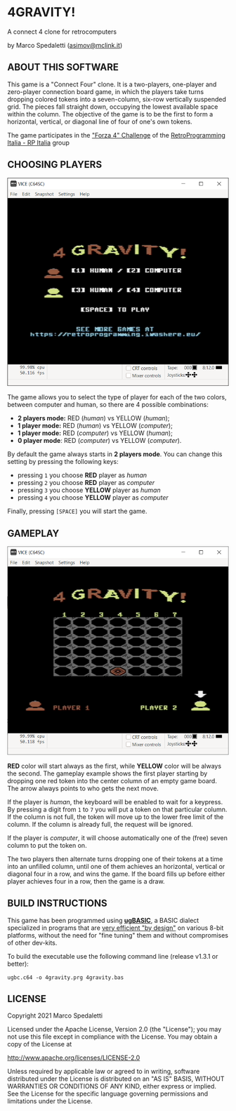 # 4GRAVITY!

A connect 4 clone for retrocomputers

by Marco Spedaletti (asimov@mclink.it)

## ABOUT THIS SOFTWARE

This game is a "Connect Four" clone. It is a two-players, one-player and zero-player connection board game, in which the players take turns dropping colored tokens into a seven-column, six-row vertically suspended grid. The pieces fall straight down, occupying the lowest available space within the column. The objective of the game is to be the first to form a horizontal, vertical, or diagonal line of four of one's own tokens. 

The game participates in the ["Forza 4" Challenge](https://www.facebook.com/groups/retroprogramming/permalink/804753086871615) of the [RetroProgramming Italia - RP Italia](https://www.facebook.com/groups/retroprogramming) group

## CHOOSING PLAYERS

![Gameplay](docs/menu.png)

The game allows you to select the type of player for each of the two colors, between computer and human, so there are 4 possible combinations:
  * **2 players mode:** RED (*human*) vs YELLOW (*human*);
  * **1 player mode:** RED (*human*) vs YELLOW (*computer*);
  * **1 player mode:** RED (*computer*) vs YELLOW (*human*);
  * **0 player mode**: RED (*computer*) vs YELLOW (*computer*).

By default the game always starts in **2 players mode**. You can change this setting by pressing the following keys:
  * pressing `1` you choose **RED** player as *human*
  * pressing `2` you choose **RED** player as *computer*
  * pressing `3` you choose **YELLOW** player as *human*
  * pressing `4` you choose **YELLOW** player as *computer*

Finally, pressing `[SPACE]` you will start the game.

## GAMEPLAY

![Gameplay](docs/gameplay.png)

**RED** color will start always as the first, while **YELLOW** color will be always the second. The gameplay example shows the first player starting by dropping one red token into the center column of an empty game board. The arrow always points to who gets the next move.

If the player is *human*, the keyboard will be enabled to wait for a keypress. By pressing a digit from `1` to `7` you will put a token on that particular column. If the column is not full, the token will move up to the lower free limit of the column. If the column is already full, the request will be ignored.

If the player is *computer*, it will choose automatically one of the (free) seven column to put the token on. 

The two players then alternate turns dropping one of their tokens at a time into an unfilled column, until one of them achieves an horizontal, vertical or diagonal four in a row, and wins the game. If the board fills up before either player achieves four in a row, then the game is a draw.

## BUILD INSTRUCTIONS

This game has been programmed using **[ugBASIC](https://ugbasic.iwashere.eu)**, a BASIC dialect specialized in programs that are [very efficient "by design"](https://retroprogramming.iwashere.eu/midres_library:isomorphism) on various 8-bit platforms, without the need for "fine tuning" them and without compromises of other dev-kits.

To build the executable use the following command line (release v1.3.1 or better):

    ugbc.c64 -o 4gravity.prg 4gravity.bas

## LICENSE

Copyright 2021 Marco Spedaletti

Licensed under the Apache License, Version 2.0 (the "License");
you may not use this file except in compliance with the License.
You may obtain a copy of the License at

http://www.apache.org/licenses/LICENSE-2.0

Unless required by applicable law or agreed to in writing, software
distributed under the License is distributed on an "AS IS" BASIS,
WITHOUT WARRANTIES OR CONDITIONS OF ANY KIND, either express or implied.
See the License for the specific language governing permissions and
limitations under the License.